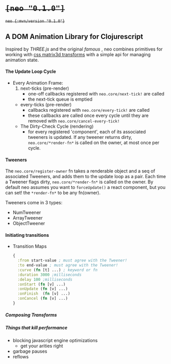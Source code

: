 # ~~`[neo "0.1.0"]`~~
~~`neo {:mvn/version "0.1.0"}`~~


## A DOM Animation Library for Clojurescript
Inspired by *THREE.js* and the original *famous* , neo combines primitives for working with [css matrix3d transforms][1] with a simple api for managing animation state.

#### The Update Loop Cycle
+ Every Animation Frame:
  1. next-ticks (pre-render)
      - one-off callbacks registered with `neo.core/next-tick!` are called
      - the next-tick queue is emptied
  + every-ticks (pre-render)
      - callbacks registered with `neo.core/every-tick!` are called
      - these callbacks are called once every cycle until they are removed with `neo.core/cancel-every-tick!`
  + The Dirty-Check Cycle (rendering)
    - for every registered 'component', each of its associated tweeners is updated. If any tweener returns dirty, `neo.core/*render-fn*` is called on the owner, at most once per cycle.

#### Tweeners
The `neo.core/register-owner` fn takes a renderable object and a seq of associated Tweeners, and adds them to the update loop as a pair. Each time a Tweener flags dirty, `neo.core/*render-fn*` is called on the owner. By default neo assumes you want to `forceUpdate()` a react component, but you can set! the `*render-fn*` to be any fn(owner).

Tweeners come in 3 types:
  + NumTweener
  + ArrayTweener
  + ObjectTweener


#### Initiating transitions

+ Transition Maps

  ```clojure
  {
    :from start-value ; must agree with the Tweener!
    :to end-value ; must agree with the Tweener!
    :curve (fn [t] ...) ; keyword or fn
    :duration 3000 ;milliseconds
    :delay 100 ;milliseconds
    :onStart (fn [v] ...)
    :onUpdate (fn [v] ...)
    :onFinish  (fn [v] ...)
    :onCancel (fn [v] ...)
  }
  ```


##### Composing Transforms

##### Things that kill performance
 + blocking javascript engine optimizations
   - get your arities right
 + garbage pauses
 + reflows


[1]:https://developer.mozilla.org/en-US/docs/Web/CSS/transform-function/matrix3d
